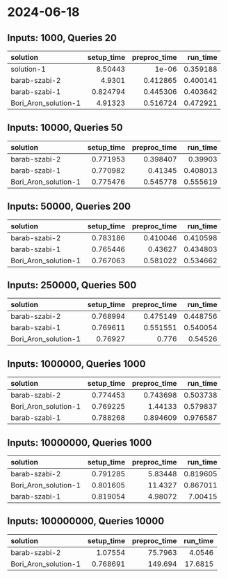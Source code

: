 # 2024-06-18

## Inputs: 1000, Queries 20

| solution             |   setup_time |   preproc_time |   run_time |
|:---------------------|-------------:|---------------:|-----------:|
| solution-1           |     8.50443  |       1e-06    |   0.359188 |
| barab-szabi-2        |     4.9301   |       0.412865 |   0.400141 |
| barab-szabi-1        |     0.824794 |       0.445306 |   0.403642 |
| Bori_Aron_solution-1 |     4.91323  |       0.516724 |   0.472921 |

## Inputs: 10000, Queries 50

| solution             |   setup_time |   preproc_time |   run_time |
|:---------------------|-------------:|---------------:|-----------:|
| barab-szabi-2        |     0.771953 |       0.398407 |   0.39903  |
| barab-szabi-1        |     0.770982 |       0.41345  |   0.408013 |
| Bori_Aron_solution-1 |     0.775476 |       0.545778 |   0.555619 |

## Inputs: 50000, Queries 200

| solution             |   setup_time |   preproc_time |   run_time |
|:---------------------|-------------:|---------------:|-----------:|
| barab-szabi-2        |     0.783186 |       0.410046 |   0.410598 |
| barab-szabi-1        |     0.765446 |       0.43627  |   0.434803 |
| Bori_Aron_solution-1 |     0.767063 |       0.581022 |   0.534662 |

## Inputs: 250000, Queries 500

| solution             |   setup_time |   preproc_time |   run_time |
|:---------------------|-------------:|---------------:|-----------:|
| barab-szabi-2        |     0.768994 |       0.475149 |   0.448756 |
| barab-szabi-1        |     0.769611 |       0.551551 |   0.540054 |
| Bori_Aron_solution-1 |     0.76927  |       0.776    |   0.54526  |

## Inputs: 1000000, Queries 1000

| solution             |   setup_time |   preproc_time |   run_time |
|:---------------------|-------------:|---------------:|-----------:|
| barab-szabi-2        |     0.774453 |       0.743698 |   0.503738 |
| Bori_Aron_solution-1 |     0.769225 |       1.44133  |   0.579837 |
| barab-szabi-1        |     0.788268 |       0.894609 |   0.976587 |

## Inputs: 10000000, Queries 1000

| solution             |   setup_time |   preproc_time |   run_time |
|:---------------------|-------------:|---------------:|-----------:|
| barab-szabi-2        |     0.791285 |        5.83448 |   0.819605 |
| Bori_Aron_solution-1 |     0.801605 |       11.4327  |   0.867011 |
| barab-szabi-1        |     0.819054 |        4.98072 |   7.00415  |

## Inputs: 100000000, Queries 10000

| solution             |   setup_time |   preproc_time |   run_time |
|:---------------------|-------------:|---------------:|-----------:|
| barab-szabi-2        |     1.07554  |        75.7963 |     4.0546 |
| Bori_Aron_solution-1 |     0.768691 |       149.694  |    17.6815 |